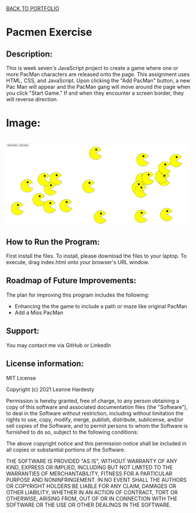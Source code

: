 <a href="https://leanneh11.github.io/LeanneH/" >BACK TO PORTFOLIO</a>
# Pacmen Exercise

## **Description:**
This is week seven's JavaScript project to create a game where one or more PacMan characters are released onto the page. This assignment uses HTML, CSS, and JavaScript. Upon clicking the "Add PacMan" button, a new Pac Man will appear and the PacMan gang will move around the page when you click "Start Game."  If and when they encounter a screen border, they will reverse direction. 

# **Image:** 
<br>
<img src="pacmen.png" width='500' />

## **How to Run the Program:**
First install the files. To install, please download the files to your laptop.  To execute, drag index.html onto your browser's URL window.

## **Roadmap of Future Improvements:**
The plan for improving this program includes the following:
- Enhancing the the game to include a path or maze like original PacMan
- Add a Miss PacMan

## **Support:**
You may contact me via GitHub or LinkedIn

## **License information:**
MIT License

Copyright (c) 2021 Leanne Hardesty

Permission is hereby granted, free of charge, to any person obtaining a copy
of this software and associated documentation files (the "Software"), to deal
in the Software without restriction, including without limitation the rights
to use, copy, modify, merge, publish, distribute, sublicense, and/or sell
copies of the Software, and to permit persons to whom the Software is
furnished to do so, subject to the following conditions:

The above copyright notice and this permission notice shall be included in all
copies or substantial portions of the Software.

THE SOFTWARE IS PROVIDED "AS IS", WITHOUT WARRANTY OF ANY KIND, EXPRESS OR
IMPLIED, INCLUDING BUT NOT LIMITED TO THE WARRANTIES OF MERCHANTABILITY,
FITNESS FOR A PARTICULAR PURPOSE AND NONINFRINGEMENT. IN NO EVENT SHALL THE
AUTHORS OR COPYRIGHT HOLDERS BE LIABLE FOR ANY CLAIM, DAMAGES OR OTHER
LIABILITY, WHETHER IN AN ACTION OF CONTRACT, TORT OR OTHERWISE, ARISING FROM,
OUT OF OR IN CONNECTION WITH THE SOFTWARE OR THE USE OR OTHER DEALINGS IN THE
SOFTWARE.
<br>

